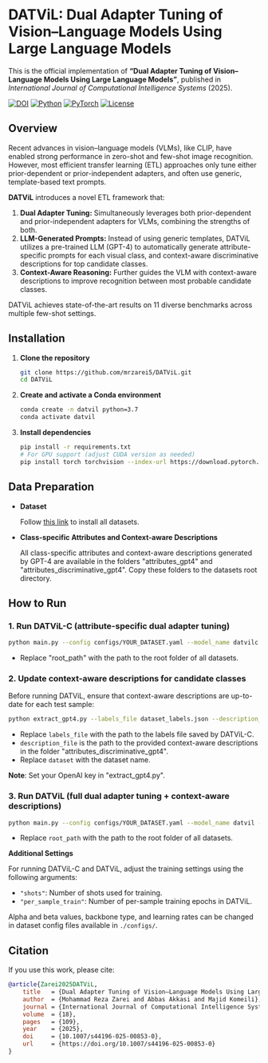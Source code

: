 # DATViL: Dual Adapter Tuning of Vision–Language Models Using Large Language Models

This is the official implementation of **“Dual Adapter Tuning of Vision–Language Models Using Large Language Models”**, published in *International Journal of Computational Intelligence Systems* (2025).

[![DOI](https://img.shields.io/static/v1?label=DOI&message=10.1007%2Fs44196-025-00853-0&color=blue)](https://doi.org/10.1007/s44196-025-00853-0)
[![Python](https://img.shields.io/badge/python-3.7%2B-blue)](https://www.python.org/)
[![PyTorch](https://img.shields.io/badge/pytorch-1.8%2B-orange)](https://pytorch.org/)
[![License](https://img.shields.io/badge/License-MIT-green)](LICENSE)


## Overview

Recent advances in vision–language models (VLMs), like CLIP, have enabled strong performance in zero-shot and few-shot image recognition. However, most efficient transfer learning (ETL) approaches only tune either prior-dependent or prior-independent adapters, and often use generic, template-based text prompts.

**DATViL** introduces a novel ETL framework that:
1. **Dual Adapter Tuning:** Simultaneously leverages both prior-dependent and prior-independent adapters for VLMs, combining the strengths of both.
2. **LLM-Generated Prompts:** Instead of using generic templates, DATViL utilizes a pre-trained LLM (GPT-4) to automatically generate attribute-specific prompts for each visual class, and context-aware discriminative descriptions for top candidate classes.
3. **Context-Aware Reasoning:** Further guides the VLM with context-aware descriptions to improve recognition between most probable candidate classes.

DATViL achieves state-of-the-art results on 11 diverse benchmarks across multiple few-shot settings.


## Installation

1. **Clone the repository**
    ```bash
    git clone https://github.com/mrzarei5/DATViL.git
    cd DATViL
    ```

2. **Create and activate a Conda environment**
    ```bash
    conda create -n datvil python=3.7
    conda activate datvil
    ```

3. **Install dependencies**
    ```bash
    pip install -r requirements.txt
    # For GPU support (adjust CUDA version as needed)
    pip install torch torchvision --index-url https://download.pytorch.org/whl/cu118
    ```

## Data Preparation

- **Dataset**

    Follow [this link](https://github.com/KaiyangZhou/CoOp/blob/main/DATASETS.md) to install all datasets.

- **Class-specific Attributes and Context-aware Descriptions**

    All class-specific attributes and context-aware descriptions generated by GPT-4 are available in the folders "attributes_gpt4" and "attributes_discriminative_gpt4". Copy these folders to the datasets root directory.

## How to Run

### 1. Run DATViL-C (attribute-specific dual adapter tuning)
```bash
python main.py --config configs/YOUR_DATASET.yaml --model_name datvilc --root_path ./datasets
```

- Replace "root_path" with the path to the root folder of all datasets.


### 2. Update context-aware descriptions for candidate classes

Before running DATViL, ensure that context-aware descriptions are up-to-date for each test sample:

```bash
python extract_gpt4.py --labels_file dataset_labels.json --description_file dataset.json --dataset YOUR_DATASET
```
    
- Replace `labels_file` with the path to the labels file saved by DATViL-C.
- `description_file` is the path to the provided context-aware descriptions in the folder "attributes_discriminative_gpt4".
- Replace `dataset` with the dataset name.

**Note**: Set your OpenAI key in "extract_gpt4.py".

### 3. Run DATViL (full dual adapter tuning + context-aware descriptions)

```bash
python main.py --config configs/YOUR_DATASET.yaml --model_name datvil --root_path ./datasets
```
- Replace `root_path` with the path to the root folder of all datasets.

**Additional Settings**

For running DATViL-C and DATViL, adjust the training settings using the following arguments:

- `"shots"`: Number of shots used for training.
- `"per_sample_train"`: Number of per-sample training epochs in DATViL.

Alpha and beta values, backbone type, and learning rates can be changed in dataset config files available in `./configs/`.

## Citation

If you use this work, please cite:
```bibtex
@article{Zarei2025DATViL,
    title   = {Dual Adapter Tuning of Vision–Language Models Using Large Language Models},
    author  = {Mohammad Reza Zarei and Abbas Akkasi and Majid Komeili},
    journal = {International Journal of Computational Intelligence Systems},
    volume  = {18},
    pages   = {109},
    year    = {2025},
    doi     = {10.1007/s44196-025-00853-0},
    url     = {https://doi.org/10.1007/s44196-025-00853-0}
}
```